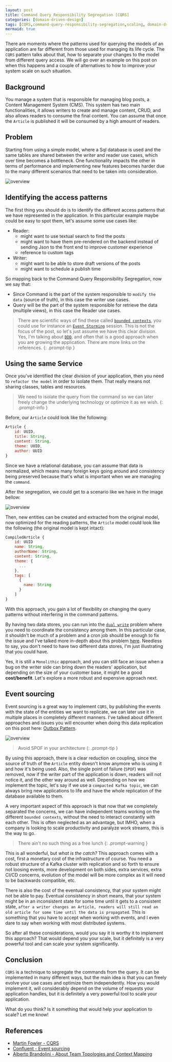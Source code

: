 ```yaml
---
layout: post
title: Command Query Responsibility Segregation [CQRS]
categories: [domain-driven-design]
tags: [CQRS,command-query-responsibility-segregation,scaling, domain-driven-design,DDD]
mermaid: true
---
```

There are moments where the patterns used for querying the models of an application are far different from those used for managing its life cycle. The `CQRS` pattern talks about that, how to separate your changes to the model from different query access. We will go over an example on this post on when this happens and a couple of alternatives to how to improve your system scale on such situation.

## Background

You manage a system that is responsible for managing blog posts, a Content Management System (CMS). This system has two main functionalities, it allows writers to create and manage content, CRUD, and also allows readers to consume the final content. You can assume that once the `Article` is published it will be consumed by a high amount of readers.

## Problem

Starting from using a simple model, where a Sql database is used and the same tables are shared between the writer and reader use cases, which over time becomes a bottleneck. One functionality impacts the other in terms of performance and implementing new features becomes harder due to the many different scenarios that need to be taken into consideration.

![overview](/assets/img/diagrams/cqrs/simple-deployment.excalidraw.png)

## Identifying the access patterns

The first thing you should do is to identify the different access patterns that we have represented in the application. In this particular example maybe could be easy to spot them, let's assume some use cases like:

* Reader:
  * might want to use textual search to find the posts
  * might want to have them pre-rendered on the backend instead of sending Json to the front end to improve customer experience
  * reference to custom tags
* Writer:
  * might want to be able to store draft versions of the posts
  * might want to schedule a publish time

So mapping back to the Command Query Responsibility Segregation, now we say that:
 - Since Command is the part of the system responsible to `modify the data` (source of truth), in this case the writer use cases.
 - Query will be the part of the system responsible for retrieve the data (multiple views), in this case the Reader use cases.

> There are scientific ways of find these called [`bounded contexts`](https://learn.microsoft.com/en-us/azure/architecture/microservices/model/domain-analysis#define-bounded-contexts), you could use for instance an [`Event Storming`](https://www.eventstorming.com/) session. This is not the focus of the post, so let's just assume we have this clear division. Yes, I'm talking about [`DDD`](https://martinfowler.com/bliki/DomainDrivenDesign.html), and often that is a good approach when you are growing the application. There are more links on the references.
{: .prompt-tip }


## Using the same Service

Once you've identified the clear division of your application, then you need to `refactor the model` in order to isolate them. That really means not sharing classes, tables and resources.

> We need to isolate the query from the command so we can later freely change the underlying technology or optimize it as we wish.
{: .prompt-info }

Before, our `Article` could look like the following:

```js
Article {
    id: UUID,
    title: String,
    content: String,
    theme: UUID,
    author: UUID
}
```

Since we have a relational database, you can assume that data is normalized, which means many foreign keys going around and consistency being preserved because that's what is important when we are managing the `command`.

After the segregation, we could get to a scenario like we have in the image bellow:

![overview](/assets/img/diagrams/cqrs/first-split.excalidraw.png)

Then, new entities can be created and extracted from the original model, now optimized for the reading patterns, the `Article` model could look like the following (the original model is kept intact):

```js
CompiledArticle {
    id: UUID
    name: String,
    authorName: String,
    content: String,
    theme: {
      ...
    },
    tags: [
      {
        name: String
      }
    ]
}
```

With this approach, you gain a lot of flexibility on changing the query patterns without interfering in the command patterns.

By having two data stores, you can run into the [`dual write`](https://www.cockroachlabs.com/blog/message-queuing-database-kafka/) problem where you need to coordinate the consistency among them. In this particular case, it shouldn't be much of a problem and a cron job should be enough to fix the issue and I've talked more in-depth about this problem [here](../outbox-pattern/). Needless to say, you don't need to have two different data stores, I'm just illustrating that you could have.

Yes, it is still a `Monolithic` approach, and you can still face an issue when a bug on the writer side can bring down the readers' application, but depending on the size of your customer base, it might be a good **cost/benefit**. Let's explore a more robust and expensive approach next.

##  Event sourcing

Event sourcing is a great way to implement `CQRS`, by publishing the events with the state of the entities we want to replicate, we can later use it in multiple places in completely different manners. I've talked about different approaches and issues you will encounter when doing this data replication on this post here: [Outbox Pattern](../outbox-pattern/).

![overview](/assets/img/diagrams/cqrs/cqrs-overview.excalidraw.png)

> Avoid SPOF in your architecture
{: .prompt-tip }

By using this approach, there is a clear reduction on coupling, since the source of truth of the `Article` entity doesn't know anymore who is using it and how it's being used. Also, the single point of failure (`SPOF`) was removed, now if the writer part of the application is down, readers will not notice it, and the other way around as well. Depending on how we implement the topic, let's say if we use a `compacted Kafka topic`, we can always bring new applications to life and have the whole replication of the database available to them.

A very important aspect of this approach is that now that we completely separated the concerns, we can have independent teams working on the different `bounded contexts`, without the need to interact constantly with each other. This is often neglected as an advantage, but IMHO, when a company is looking to scale productivity and paralyze work streams, this is the way to go.

> There ain't no such thing as a free lunch
{: .prompt-warning }

This is all wonderful, but *what is the catch?* This approach comes with a cost, first a monetary cost of the infrastructure of course. You need a robust structure of a Kafka cluster with replication and so forth to ensure not loosing events, more development on both sides, extra services, extra CI/CD concerns, evolution of the model will be more complex as it will need to be backwards compatible, etc.

There is also the cost of the eventual consistency, that your system might not be able to pay. Eventual consistency in short means, that your system might be in an inconsistent state for some time until it gets to a consistent state, `after a writer changes an Article, readers will still read an old article for some time until the data is propagated`. This is something that you have to accept when working with events, and I even dare to say when working with most distributed systems.

So after all these considerations, would you say it is worthy it to implement this approach? That would depend you your scale, but it definitely is a very powerful tool and can scale your system significantly.

## Conclusion

`CQRS` is a technique to segregate the commands from the query. It can be implemented in many different ways, but the main idea is that you can freely evolve your use cases and optimize them independently. How you would implement it, will considerably depend on the volume of requests your application handles, but it is definitely a very powerful tool to scale your application.

What do you think? Is it something that would help your application to scale? Let me know!


## References
 - [Martin Fowler - CQRS](https://martinfowler.com/bliki/CQRS.html)
 - [Confluent - Event sourcing](https://developer.confluent.io/learn-kafka/event-sourcing/cqrs/)
 - [Alberto Brandolini - About Team Topologies and Context Mapping](https://blog.avanscoperta.it/2021/04/22/about-team-topologies-and-context-mapping/)
